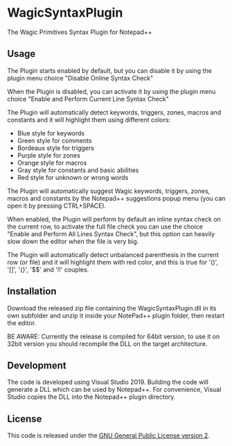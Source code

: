 # WagicSyntaxPlugin
The Wagic Primitives Syntax Plugin for Notepad++

## Usage
The Plugin starts enabled by default, but you can disable it by using the plugin menu choice "Disable Online Syntax Check"

When the Plugin is disabled, you can activate it by using the plugin menu choice "Enable and Perform Current Line Syntax Check"

The Plugin will automatically detect keywords, triggers, zones, macros and constants and it will highlight them using different colors:
- Blue style for keywords
- Green style for comments
- Bordeaux style for triggers
- Purple style for zones
- Orange style for macros
- Gray style for constants and basic abilities
- Red style for unknown or wrong words

The Plugin will automatically suggest Wagic keywords, triggers, zones, macros and constants by the Notepad++ suggestions popup menu (you can open it by pressing CTRL+SPACE).

When enabled, the Plugin will perform by default an inline syntax check on the current row, to activate the full file check you can use the choice "Enable and Perform All Lines Syntax Check", but this option can heavily slow down the editor when the file is very big.

The Plugin will automatically detect unbalanced parenthesis in the current row (or file) and it will highlight them with red color, and this is true for '()', '[]', '{}', '$$' and '!!' couples.

## Installation
Download the released zip file containing the WagicSyntaxPlugin.dll in its own subfolder and unzip it inside your NotePad++ plugin folder, then restart the editor.

BE AWARE: Currently the release is compiled for 64bit version, to use it on 32bit version you should recompile the DLL on the target architecture.

## Development
The code is developed using Visual Studio 2019. Building the code will generate a DLL which can be used by Notepad++. For convenience, Visual Studio copies the DLL into the Notepad++ plugin directory.

## License
This code is released under the [GNU General Public License version 2](http://www.gnu.org/licenses/gpl-2.0.txt).
